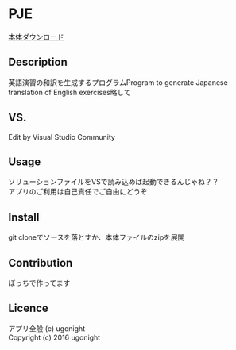 PJE
====

[本体ダウンロード](https://www.dropbox.com/s/18wdpg4jftsrv7q/PJE.zip?dl=0)

## Description

英語演習の和訳を生成するプログラムProgram to generate Japanese translation of English exercises略して

## VS. 

Edit by Visual Studio Community

## Usage

ソリューションファイルをVSで読み込めば起動できるんじゃね？？  
アプリのご利用は自己責任でご自由にどうぞ  

## Install

git cloneでソースを落とすか、本体ファイルのzipを展開   

## Contribution

ぼっちで作ってます

## Licence

アプリ全般
(c) ugonight  
Copyright (c) 2016 ugonight
